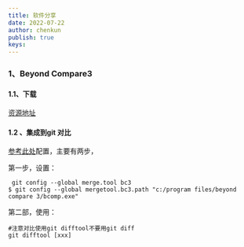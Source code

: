 ```yaml
---
title: 软件分享
date: 2022-07-22
author: chenkun
publish: true
keys:
---
```


### 1、Beyond Compare3

#### 1.1、下载

[资源地址](https://afatpig.oss-cn-chengdu.aliyuncs.com/software/beyond_compare3.zip)

#### 1.2 、集成到git 对比

[参考此处](https://www.cnblogs.com/ayseeing/p/4268729.html)配置，主要有两步，

第一步，设置：

```shell
 git config --global merge.tool bc3
$ git config --global mergetool.bc3.path "c:/program files/beyond compare 3/bcomp.exe"
```

第二部，使用：

```shell
#注意对比使用git difftool不要用git diff
git difftool [xxx]
```

